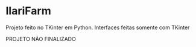 # IlariFarm
Projeto feito no TKinter em Python. Interfaces feitas somente com TKinter

PROJETO NÃO FINALIZADO
